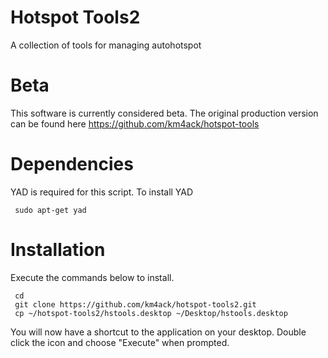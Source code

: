 # Hotspot Tools2
A collection of tools for managing autohotspot

# Beta
This software is currently considered beta. The original production version can be found here https://github.com/km4ack/hotspot-tools

# Dependencies
YAD is required for this script. To install YAD

     sudo apt-get yad 

# Installation
Execute the commands below to install.

     cd
     git clone https://github.com/km4ack/hotspot-tools2.git
     cp ~/hotspot-tools2/hstools.desktop ~/Desktop/hstools.desktop
     
You will now have a shortcut to the application on your desktop. Double click the icon and choose "Execute" when prompted.     